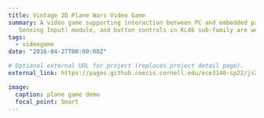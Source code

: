 ```yaml
---
title: Vintage 2D Plane Wars Video Game
summary: A video game supporting interaction between PC and embedded processor written by C and PyGame. UART communication, TSL (Touch
   Sensing Input) module, and button controls in KL46 sub-family are well utilized.
tags:
  - videogame
date: "2016-04-27T00:00:00Z"

# Optional external URL for project (replaces project detail page).
external_link: https://pages.github.coecis.cornell.edu/ece3140-sp22/js2969-pm555/

image:
  caption: plane game demo
  focal_point: Smart
---
```

